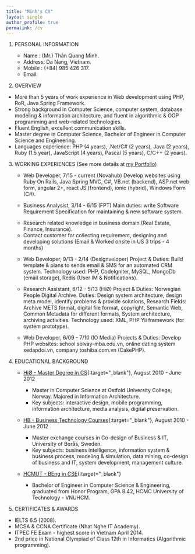 ```yaml
---
title: "Minh's CV"
layout: single
author_profile: true
permalink: /cv
---
```


1. PERSONAL INFORMATION
    * Name 	: 	(Mr.) Thân Quang Minh. 
    * Address: 	Da Nang, Vietnam.
    * Mobile 	: 	(+84) 985 426 317.        
    * Email: 	
    <script type="text/javascript" src='http://download.skype.com/share/skypebuttons/js/skypeCheck.js'></script>
    <script type="text/javascript">
        emailG= 'minh.q.than@' + 'gmail.com';
        document.write('<a href="mailto:' + emailG + '">' + emailG + '</a>');
    </script> 

2. OVERVIEW
- More than 5 years of work experience in Web development using PHP, RoR, Java Spring Framework. 
- Strong background in Computer Science, computer system, database modeling & information architecture, and fluent in algorithmic & OOP programming and web-related technologies. 
- Fluent English, excellent communication skills.
- Master degree in Computer Science, Bachelor of Engineer in Computer Science and Engineering.
- Languages experience: PHP (4 years), .Net/C# (2 years), Java (2 years), Ruby (1.5 year), JavaScript (4 years), Pascal (5 years), C/C++ (2 years).

3. WORKING EXPERIENCES (See more details at [my Portfolio][portfolio])
    * Web Developer, 7/15 - current (Novahub)
    Develop websites using Ruby On Rails, Java Spring MVC, C#, VB.net (backend), ASP.net web form, angular 2+, react JS (frontend), ionic (hybrid), Windows Form (C#).
    
    * Business Analysist, 3/14 - 6/15 (FPT)
    Main duties: write Software Requirement Specification for maintaining & new software system.
    - Research related knowledge in business domain (Real Estate, Finance, Insurance).
    - Contact customer for collecting requirement, designing and developing solutions (Email & Worked onsite in US 3 trips - 4 months) 
    
    * Web Developer, 9/13 - 2/14 (Designveloper)
    Project & Duties: Build template & plans to sends email & SMS for an automated CRM system.
    Technology used:  PHP, CodeIgniter, MySQL, MongoDb (email storage), Redis (User IM & Notifications).
    
    * Research Assistant, 6/12 - 5/13 (HiØ)
    Project & Duties: Norwegian People Digital Archive.
    Duties: Design system architecture, design meta model, identify problems & provide solutions, Research Fields: Archive METS format, digital file format, copyright, Semantic Web, Common Metadata for different formats, System architecture, archiving activities.
    Technology used: XML, PHP Yii framework (for system prototype). 
    
    * Web Developer, 6/09 - 7/10 (IO Media)
    Projects & Duties: Develop PHP websites: school solvay-mba.edu.vn, online dating system xedapdoi.vn, company toshiba.com.vn (CakePHP). 

4. EDUCATIONAL BACKGROUND
    *  [HiØ - Master Degree in CS](https://www.hiof.no/english/studies/programmes/itmacs-master-in-applied-computer-science/index.html){:target="_blank"}, August 2010 - June 2012 
        - Master in Computer Science at Ostfold University College, Norway. Majored in Information Architecture. 
        - Key subjects: interactive design, mobile programming, information architecture, media analysis, digital preservation.

    * [HB - Business Technology Courses](http://www.hb.se/){:target="_blank"}, August 2010 - June 2012 
        - Master exchange courses in Co-design of Business & IT, University of Borås, Sweden. 
        - Key subjects: business intelligence, information system & business process, modeling & simulation, data mining, co-design of business and IT, system development, management culture.
    * [HCMUT - BEng in CSE](http://www.cse.hcmut.edu.vn/site/en/){:target="_blank"}
        - Bachelor of Engineer in Computer Science & Engineering, graduated from Honor Program, GPA 8.42, HCMC University of Technology - VNUHCM.

5. CERTIFICATES & AWARDS
- IELTS 6.5 (2008).
- MCSA & CCNA Certificate (Nhat Nghe IT Academy).
- ITPEC FE Exam - highest score in Vietnam April 2014.
- 2nd price in National Olympiad of Class 12th in Informatics (Algorithmic programming).

[portfolio]: /portfolio
